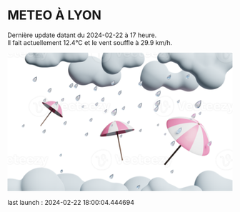 # METEO À LYON

Dernière update datant du 2024-02-22 à 17 heure.  
Il fait actuellement 12.4°C et le vent souffle à 29.9 km/h.      

![](./.github/rain.png)

last launch : 2024-02-22 18:00:04.444694
